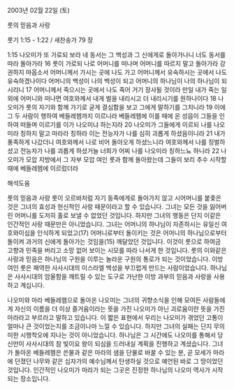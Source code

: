 2003년 02월 22일 (토)

룻의 믿음과 사랑



룻기 1:15 - 1:22 / 새찬송가 79 장


1:15 나오미가 또 가로되 보라 네 동서는 그 백성과 그 신에게로 돌아가나니 너도 동서를 따라 돌아가라 16 룻이 가로되 나로 어머니를 떠나며 어머니를 따르지 말고 돌아가라 강권하지 마옵소서 어머니께서 가시는 곳에 나도 가고 어머니께서 유숙하시는 곳에서 나도 유숙하겠나이다 어머니의 백성이 나의 백성이 되고 어머니의 하나님이 나의 하나님이 되시리니 17 어머니께서 죽으시는 곳에서 나도 죽어 거기 장사될 것이라 만일 내가 죽는 일 외에 어머니와 떠나면 여호와께서 내게 벌을 내리시고 더 내리시기를 원하나이다 18 나오미가 룻의 자기와 함께 가기로 굳게 결심함을 보고 그에게 말하기를 그치니라 19 이에 그 두 사람이 행하여 베들레헴까지 이르니라 베들레헴에 이를 때에 온 성읍이 그들을 인하여 떠들며 이르기를 이가 나오미냐 하는지라 20 나오미가 그들에게 이르되 나를 나오미라 칭하지 말고 마라라 칭하라 이는 전능자가 나를 심히 괴롭게 하셨음이니라 21 내가 풍족하게 나갔더니 여호와께서 나로 비어 돌아오게 하셨느니라 여호와께서 나를 징벌하셨고 전능자가 나를 괴롭게 하셨거늘 너희가 어찌 나를 나오미라 칭하느뇨 하니라 22 나오미가 모압 지방에서 그 자부 모압 여인 룻과 함께 돌아왔는데 그들이 보리 추수 시작할 때에 베들레헴에 이르렀더라

해석도움





룻의 믿음과 사랑 
룻이 오르바처럼 자기 동족에게로 돌아가지 않고 시어머니를 붙좇은 것은 그녀의 효성과 헌신적인 사랑 때문이라고 할 수 있습니다. 그녀는 모든 것을 잃어버린 어머니를 도저히 홀로 보낼 수 없었던 것입니다. 하지만 그녀의 행동은 단지 이같은 인간적인 사랑 때문만은 아니었습니다. 그녀는 어머니의 하나님이 자존하시는 유일신 여호와이심을 인식하게 되었고(17) 어머니로부터 돌이키는 것은 어머니의 하나님으로부터 돌이켜 과거의 신에게 돌아가는 것임을(15) 깨달았던 것입니다. 이것이 룻으로 하여금 고향과 민족을 버리고 소망 없어 보이는 시모를 따라 나서게 한 것입니다. 룻의 이와같은 사랑과 믿음은 하나님의 구원을 이루는 놀라운 구원의 통로가 되는 것이었습니다. 이방여인 룻은 패역한 사사시대의 이스라엘 백성을 부끄럽게 만드는 사람이었습니다. 하나님은 사사시대의 암울함을 깨트릴 수 있는 도구로 가난한 이방 과부의 믿음과 사랑을 사용하고 계십니다. 

나오미와 마라 
베들레헴으로 돌아온 나오미는 그녀의 귀향소식을 인해 모여든 사람들에게 자신의 이름을 더 이상 즐거움이라는 뜻을 가진 나오미가 아닌 괴로움이란 뜻을 가진 마라라고 부르라고 말하고 있습니다. 이 짧은 표현에서 우리는 나오미가 겪었던 고통이 얼마나 큰 것이었는지를 조금이나마 느낄 수 있습니다. 하지만 그녀의 실패는 단지 무의미한 시행착오에 지나는 것이 아니었습니다. 하나님은 그 시간에도 나오미를 통해서 당신만이 사사시대의 참 빛이요 왕이 되심을 드러내실 계획을 진행하고 계셨습니다. 그녀가 돌아온 베들레헴은 쓴물과 같은 마라의 샘을 단물로 바꿀 수 있는 분, 곧 모세가 마라에 던졌던 나무와 같은 십자가의 예수님께서 탄생하실 것으로 예언된 바로 그 땅이었던 것입니다. 인간적인 나오미가 마라가 되는 그곳은 진정한 하나님의 나오미 역사가 시작되는 장소입니다.